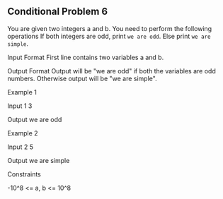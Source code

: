 ## Conditional Problem 6

You are given two integers a and b. You need to perform the following operations
If both integers are odd, print `we are odd`.
Else print `we are simple`.

Input Format
First line contains two variables a and b.

Output Format
Output will be "we are odd" if both the variables are odd numbers. Otherwise output will be "we are simple".

Example 1

Input
1 3

Output
we are odd

Example 2

Input
2 5

Output
we are simple

Constraints

-10^8 <= a, b <= 10^8
